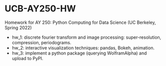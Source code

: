 # UCB-AY250-HW
Homework for AY 250: Python Computing for Data Science (UC Berkeley, Spring 2022)

* hw_1: discrete fourier transform and image processing: super-resolution, compression, periodograms. 
* hw_2: interactive visualization techniques: pandas, Bokeh, animation. 
* hw_3: implement a python package (querying WolframAlpha) and upload to PyPI. 
